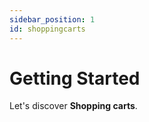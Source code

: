 ```yaml
---
sidebar_position: 1
id: shoppingcarts
---
```


# Getting Started

Let's discover **Shopping carts**.



